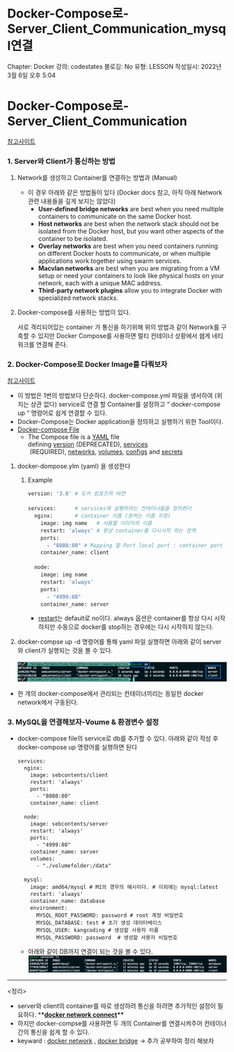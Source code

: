 # Docker-Compose로-Server_Client_Communication_mysql연결

Chapter: Docker
강의: codestates
블로깅: No
유형: LESSON
작성일시: 2022년 3월 6일 오후 5:04

# Docker-Compose로-Server_Client_Communication

[참고사이트](https://www.tutorialworks.com/container-networking/)

### 1. Server와 Client가 통신하는 방법

1. Network를 생성하고 Container를 연결하는 방법과 (Manual)
   - 이 경우 아래와 같은 방법들이 있다 (Docker docs 참고, 아직 아래 Network 관련 내용들을 깊게 보지는 않았다)
     - **User-defined bridge networks** are best when you need multiple containers to communicate on the same Docker host.
     - **Host networks** are best when the network stack should not be isolated from the Docker host, but you want other aspects of the container to be isolated.
     - **Overlay networks** are best when you need containers running on different Docker hosts to communicate, or when multiple applications work together using swarm services.
     - **Macvlan networks** are best when you are migrating from a VM setup or need your containers to look like physical hosts on your network, each with a unique MAC address.
     - **Third-party network plugins** allow you to integrate Docker with specialized network stacks.
2. Docker-compose를 사용하는 방법이 있다.

   서로 격리되어있는 container 가 통신을 하기위해 위의 방법과 같이 Network를 구축할 수 있지만 Docker Compose를 사용하면 멀티 컨테이너 상황에서 쉡게 네티워크를 연결해 준다.

### 2. Docker-Compose로 Docker Image를 다뤄보자

[참고사이트](https://devlog-wjdrbs96.tistory.com/312)

- 이 방법은 1번의 방법보다 단순하다. docker-compose.yml 파일을 생서하여 (위치는 상관 없다) service로 연결 할 Container를 설정하고 “ docker-compose up “ 명령어로 쉽게 연결할 수 있다.
- Docker-Compose는 Docker application을 정의하고 실행하기 위한 Tool이다.
- [Docker-compose File](https://docs.docker.com/compose/compose-file/)
  - The Compose file is a [YAML](http://yaml.org/) file defining [version](https://github.com/compose-spec/compose-spec/blob/master/spec.md#version-top-level-element) (DEPRECATED), [services](https://github.com/compose-spec/compose-spec/blob/master/spec.md#services-top-level-element)
     (REQUIRED), [networks](https://github.com/compose-spec/compose-spec/blob/master/spec.md#networks-top-level-element), [volumes](https://github.com/compose-spec/compose-spec/blob/master/spec.md#volumes-top-level-element), [configs](https://github.com/compose-spec/compose-spec/blob/master/spec.md#configs-top-level-element) and [secrets](https://github.com/compose-spec/compose-spec/blob/master/spec.md#secrets-top-level-element)

1. docker-dompose.ylm (yaml) 을 생성한다

   1. Example

      ```bash
      version: '3.8' # 도커 컴포즈의 버전

      services:      # services에 실행하려는 컨테이너들을 정의한다
        nginx:       # container 이름 (원하는 이름 지정)
          image: img name   # 사용할 이미지의 이름
          restart: 'always' # 항상 container를 다시시작 하는 정책
          ports:
            - "8080:80" # Mapping 할 Port local port : container port
          container_name: client

        node:
          image: img name
          restart: 'always'
          ports:
            - "4999:80"
          container_name: server
      ```

      - [restart](https://docs.docker.com/config/containers/start-containers-automatically/#use-a-restart-policy)는 default로 no이다. always 옵션은 container를 항상 다시 시작하지만 수동으로 docker를 stop하는 경우에는 다시 시작하지 않는다.

1. docker-compse up -d 명령어를 통해 yaml 파일 실행하면 아래와 같이 server와 client가 실행되는 것을 볼 수 있다.

   ![Untitled](./img/Untitled.png)

- 한 개의 docker-compose에서 관리되는 컨테이너끼리는 동일한 docker network에서 구동된다.

### 3. MySQL을 연결해보자-Voume & 환경변수 설정

- docker-compose file의 service로 db를 추가할 수 있다. 아래와 같이 작성 후 docker-compose up 명령어를 실행하면 된다
  ```docker
  services:
    nginx:
      image: sebcontents/client
      restart: 'always'
      ports:
        - "8080:80"
      container_name: client

    node:
      image: sebcontents/server
      restart: 'always'
      ports:
        - "4999:80"
      container_name: server
      volumes:
        - "./volumefolder:/data"

    mysql:
      image: amd64/mysql # M1의 경우의 예시이다. # 이외에는 mysql:latest
      restart: 'always'
      container_name: database
      environment:
        MYSQL_ROOT_PASSWORD: password # root 계정 비밀번호
        MYSQL_DATABASE: test # 초기 생성 데이터베이스
        MYSQL_USER: kangcoding # 생성할 사용자 이름
        MYSQL_PASSWORD: password  # 생성할 사용자 비밀번호
  ```
  - 아래와 같이 DB까지 연결이 되는 것을 볼 수 있다.
    ![Untitled](./img/Untitled%201.png)

---

<정리>

- server와 client의 container를 따로 생성하려 통신을 하려면 추가적인 설정이 필요하다.
  \***\*[docker network connect](https://docs.docker.com/engine/reference/commandline/network_connect/)\*\***
- 하지만 docker-compse를 사용하면 두 개의 Container를 연결시켜주어 컨테이너 간의 통신을 쉽게 할 수 있다.
- keyward : [docker network](https://docs.docker.com/network/) , [docker bridge](https://docs.docker.com/network/bridge/) → 추가 공부하여 정리 해보자

